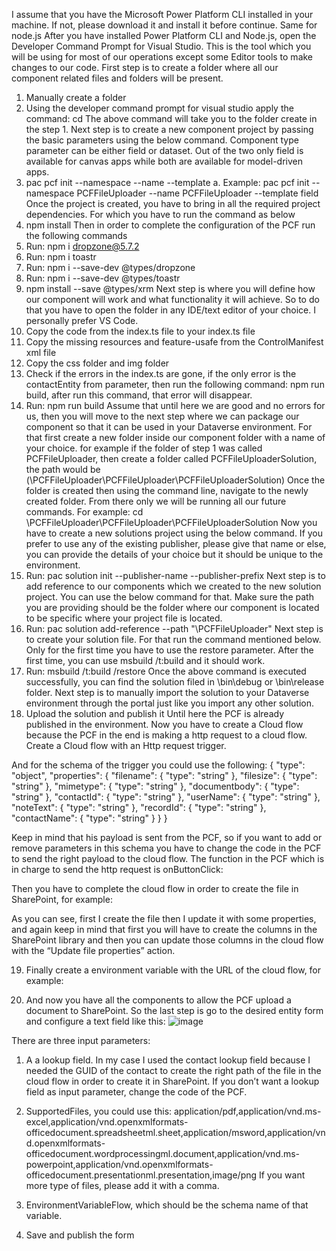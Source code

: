 I assume that you have the Microsoft Power Platform CLI installed in your machine. If not, please download it and install it before continue. Same for node.js
After you have installed Power Platform CLI and Node.js, open the Developer Command Prompt for Visual Studio. This is the tool which you will be using for most of our operations except some Editor tools to make changes to our code. First step is to create a folder where all our component related files and folders will be present. 
1)	Manually create a folder
2)	Using the developer command prompt for visual studio apply the command: cd <folder path>
The above command will take you to the folder create in the step 1. Next step is to create a new component project by passing the basic parameters using the below command. Component type parameter can be either field or dataset. Out of the two only field is available for canvas apps while both are available for model-driven apps.
3)	pac pcf init --namespace <specify your namespace here> --name <name of the component> --template <component type>
a.	Example: pac pcf init --namespace PCFFileUploader --name PCFFileUploader --template field
Once the project is created, you have to bring in all the required project dependencies. For which you have to run the command as below
4)	npm install
Then in order to complete the configuration of the PCF run the following commands
5)	Run: npm i dropzone@5.7.2
6)	Run: npm i toastr
7)	Run: npm i --save-dev @types/dropzone
8)	Run: npm i --save-dev @types/toastr
9)	npm install --save @types/xrm
Next step is where you will define how our component will work and what functionality it will achieve. So to do that you have to open the folder in any IDE/text editor of your choice. I personally prefer VS Code.
10)	Copy the code from the index.ts file to your index.ts file
11)	Copy the missing resources and feature-usafe from the ControlManifest xml file
12)	Copy the css folder and img folder
13)	Check if the errors in the index.ts are gone, if the only error is the contactEntity from parameter, then run the following command: npm run build, after run this command, that error will disappear.
14)	Run: npm run build
Assume that until here we are good and no errors for us, then you will move to the next step where we can package our component so that it can be used in your Dataverse environment. For that first create a new folder inside our component folder with a name of your choice. for example if the folder of step 1 was called PCFFileUploader, then create a folder called PCFFileUploaderSolution, the path would be (<root path>\PCFFileUploader\PCFFileUploader\PCFFileUploaderSolution)
Once the folder is created then using the command line, navigate to the newly created folder. From there only we will be running all our future commands. For example: cd <root path>\PCFFileUploader\PCFFileUploader\PCFFileUploaderSolution
Now you have to create a new solutions project using the below command. If you prefer to use any of the existing publisher, please give that name or else, you can provide the details of your choice but it should be unique to the environment.
15)	Run: pac solution init --publisher-name <publisher name> --publisher-prefix <prefix>
Next step is to add reference to our components which we created to the new solution project. You can use the below command for that. Make sure the path you are providing should be the folder where our component is located to be specific where your project file is located.
16)	Run: pac solution add-reference --path "<root path>\PCFFileUploader"
Next step is to create your solution file. For that run the command mentioned below. Only for the first time you have to use the restore parameter. After the first time, you can use msbuild /t:build and it should work.
17)	Run: msbuild /t:build /restore
Once the above command is executed successfully, you can find the solution filed in \bin\debug or \bin\release folder. Next step is to manually import the solution to your Dataverse environment through the portal just like you import any other solution.
18)	Upload the solution and publish it
Until here the PCF is already published in the environment. Now you have to create a Cloud flow because the PCF in the end is making a http request to a cloud flow.
Create a Cloud flow with an Http request trigger.
 
And for the schema of the trigger you could use the following:
{
    "type": "object",
    "properties": {
        "filename": {
            "type": "string"
        },
        "filesize": {
            "type": "string"
        },
        "mimetype": {
            "type": "string"
        },
        "documentbody": {
            "type": "string"
        },
        "contactId": {
            "type": "string"
        },
        "userName": {
            "type": "string"
        },
        "noteText": {
            "type": "string"
        },
        "recordId": {
            "type": "string"
        },
        "contactName": {
            "type": "string"
        }
    }
}

Keep in mind that his payload is sent from the PCF, so if you want to add or remove parameters in this schema you have to change the code in the PCF to send the right payload to the cloud flow.
The function in the PCF which is in charge to send the http request is onButtonClick:
 
Then you have to complete the cloud flow in order to create the file in SharePoint, for example:
 
As you can see, first I create the file then I update it with some properties, and again keep in mind that first you will have to create the columns in the SharePoint library and then you can update those columns in the cloud flow with the “Update file properties” action.
 
19)	Finally create a environment variable with the URL of the cloud flow, for example:
 

20)	And now you have all the components to allow the PCF upload a document to SharePoint. So the last step is go to the desired entity form and configure a text field like this:
 ![image](https://user-images.githubusercontent.com/5630463/168445517-554f04c1-09aa-4001-8e30-40ed215a259e.png)

There are three input parameters:
1)	A a lookup field. In my case I used the contact lookup field because I needed the GUID of the contact to create the right path of the file in the cloud flow in order to create it in SharePoint. If you don’t want a lookup field as input parameter, change the code of the PCF. 
2)	SupportedFiles, you could use this: 
application/pdf,application/vnd.ms-excel,application/vnd.openxmlformats-officedocument.spreadsheetml.sheet,application/msword,application/vnd.openxmlformats-officedocument.wordprocessingml.document,application/vnd.ms-powerpoint,application/vnd.openxmlformats-officedocument.presentationml.presentation,image/png
If you want more type of files, please add it with a comma.
3)	EnvironmentVariableFlow, which should be the schema name of that variable.

21)	Save and publish the form


